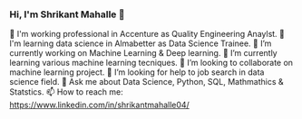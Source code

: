 ### Hi, I'm Shrikant Mahalle 👋

🔭 I'm working professional in Accenture as Quality Engineering Anaylst.
🔭 I'm learning data science in Almabetter as Data Science Trainee.
🔭 I’m currently working on Machine Learning & Deep learning.
🌱 I’m currently learning various machine learning tecniques.
👯 I’m looking to collaborate on machine learning project.
🤔 I’m looking for help to job search in data science field.
💬 Ask me about Data Science, Python, SQL, Mathmathics & Statstics.
📫 How to reach me: https://www.linkedin.com/in/shrikantmahalle04/
